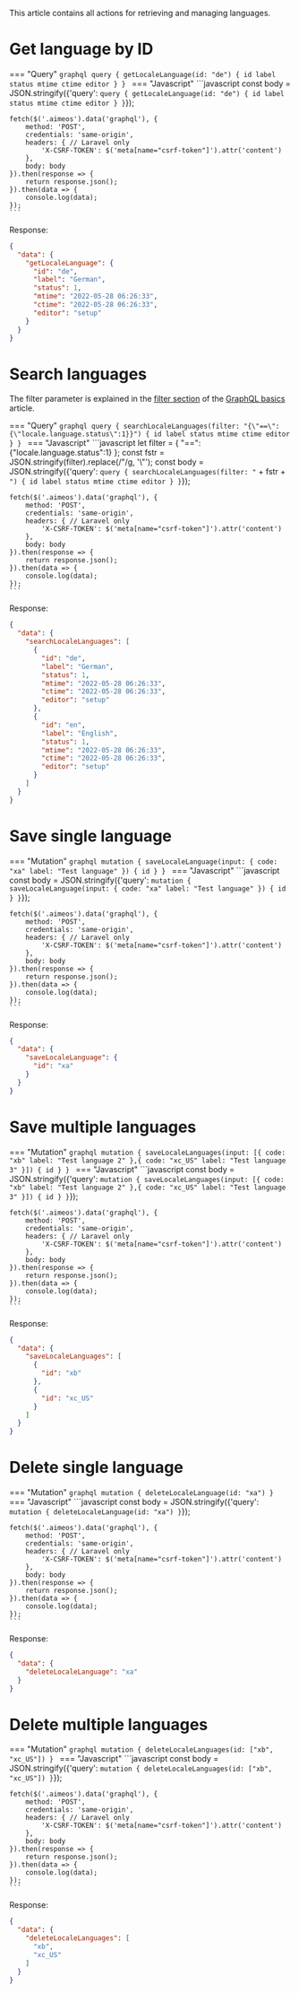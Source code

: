This article contains all actions for retrieving and managing languages.

# Get language by ID

=== "Query"
    ```graphql
    query {
      getLocaleLanguage(id: "de") {
        id
        label
        status
        mtime
        ctime
        editor
      }
    }
    ```
=== "Javascript"
    ```javascript
    const body = JSON.stringify({'query':
    `query {
      getLocaleLanguage(id: "de") {
        id
        label
        status
        mtime
        ctime
        editor
      }
    }`});

    fetch($('.aimeos').data('graphql'), {
        method: 'POST',
        credentials: 'same-origin',
        headers: { // Laravel only
            'X-CSRF-TOKEN': $('meta[name="csrf-token"]').attr('content')
        },
        body: body
    }).then(response => {
        return response.json();
    }).then(data => {
        console.log(data);
    });
    ```

Response:

```json
{
  "data": {
    "getLocaleLanguage": {
      "id": "de",
      "label": "German",
      "status": 1,
      "mtime": "2022-05-28 06:26:33",
      "ctime": "2022-05-28 06:26:33",
      "editor": "setup"
    }
  }
}
```

# Search languages

The filter parameter is explained in the [filter section](basics.md#filtering-the-result) of the [GraphQL basics](basics.md) article.

=== "Query"
    ```graphql
    query {
      searchLocaleLanguages(filter: "{\"==\": {\"locale.language.status\":1}}") {
        id
        label
        status
        mtime
        ctime
        editor
      }
    }
    ```
=== "Javascript"
    ```javascript
    let filter = {
        "==": {"locale.language.status":1}
    };
    const fstr = JSON.stringify(filter).replace(/"/g, '\\"');
    const body = JSON.stringify({'query':
    `query {
      searchLocaleLanguages(filter: "` + fstr + `") {
        id
        label
        status
        mtime
        ctime
        editor
      }
    }`});

    fetch($('.aimeos').data('graphql'), {
        method: 'POST',
        credentials: 'same-origin',
        headers: { // Laravel only
            'X-CSRF-TOKEN': $('meta[name="csrf-token"]').attr('content')
        },
        body: body
    }).then(response => {
        return response.json();
    }).then(data => {
        console.log(data);
    });
    ```

Response:

```json
{
  "data": {
    "searchLocaleLanguages": [
      {
        "id": "de",
        "label": "German",
        "status": 1,
        "mtime": "2022-05-28 06:26:33",
        "ctime": "2022-05-28 06:26:33",
        "editor": "setup"
      },
      {
        "id": "en",
        "label": "English",
        "status": 1,
        "mtime": "2022-05-28 06:26:33",
        "ctime": "2022-05-28 06:26:33",
        "editor": "setup"
      }
    ]
  }
}
```

# Save single language

=== "Mutation"
    ```graphql
    mutation {
      saveLocaleLanguage(input: {
        code: "xa"
        label: "Test language"
      }) {
        id
      }
    }
    ```
=== "Javascript"
    ```javascript
    const body = JSON.stringify({'query':
    `mutation {
      saveLocaleLanguage(input: {
        code: "xa"
        label: "Test language"
      }) {
        id
      }
    }`});

    fetch($('.aimeos').data('graphql'), {
        method: 'POST',
        credentials: 'same-origin',
        headers: { // Laravel only
            'X-CSRF-TOKEN': $('meta[name="csrf-token"]').attr('content')
        },
        body: body
    }).then(response => {
        return response.json();
    }).then(data => {
        console.log(data);
    });
    ```

Response:

```json
{
  "data": {
    "saveLocaleLanguage": {
      "id": "xa"
    }
  }
}
```

# Save multiple languages

=== "Mutation"
    ```graphql
    mutation {
      saveLocaleLanguages(input: [{
        code: "xb"
        label: "Test language 2"
      },{
        code: "xc_US"
        label: "Test language 3"
      }]) {
        id
      }
    }
    ```
=== "Javascript"
    ```javascript
    const body = JSON.stringify({'query':
    `mutation {
      saveLocaleLanguages(input: [{
        code: "xb"
        label: "Test language 2"
      },{
        code: "xc_US"
        label: "Test language 3"
      }]) {
        id
      }
    }`});

    fetch($('.aimeos').data('graphql'), {
        method: 'POST',
        credentials: 'same-origin',
        headers: { // Laravel only
            'X-CSRF-TOKEN': $('meta[name="csrf-token"]').attr('content')
        },
        body: body
    }).then(response => {
        return response.json();
    }).then(data => {
        console.log(data);
    });
    ```

Response:

```json
{
  "data": {
    "saveLocaleLanguages": [
      {
        "id": "xb"
      },
      {
        "id": "xc_US"
      }
    ]
  }
}
```

# Delete single language

=== "Mutation"
    ```graphql
    mutation {
      deleteLocaleLanguage(id: "xa")
    }
    ```
=== "Javascript"
    ```javascript
    const body = JSON.stringify({'query':
    `mutation {
      deleteLocaleLanguage(id: "xa")
    }`});

    fetch($('.aimeos').data('graphql'), {
        method: 'POST',
        credentials: 'same-origin',
        headers: { // Laravel only
            'X-CSRF-TOKEN': $('meta[name="csrf-token"]').attr('content')
        },
        body: body
    }).then(response => {
        return response.json();
    }).then(data => {
        console.log(data);
    });
    ```

Response:

```json
{
  "data": {
    "deleteLocaleLanguage": "xa"
  }
}
```

# Delete multiple languages

=== "Mutation"
    ```graphql
    mutation {
      deleteLocaleLanguages(id: ["xb", "xc_US"])
    }
    ```
=== "Javascript"
    ```javascript
    const body = JSON.stringify({'query':
    `mutation {
      deleteLocaleLanguages(id: ["xb", "xc_US"])
    }`});

    fetch($('.aimeos').data('graphql'), {
        method: 'POST',
        credentials: 'same-origin',
        headers: { // Laravel only
            'X-CSRF-TOKEN': $('meta[name="csrf-token"]').attr('content')
        },
        body: body
    }).then(response => {
        return response.json();
    }).then(data => {
        console.log(data);
    });
    ```

Response:

```json
{
  "data": {
    "deleteLocaleLanguages": [
      "xb",
      "xc_US"
    ]
  }
}
```
